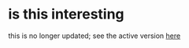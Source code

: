 # is this interesting

this is no longer updated; see the active version [here](https://github.com/bairdlangenbrunner/isthisinteresting)

